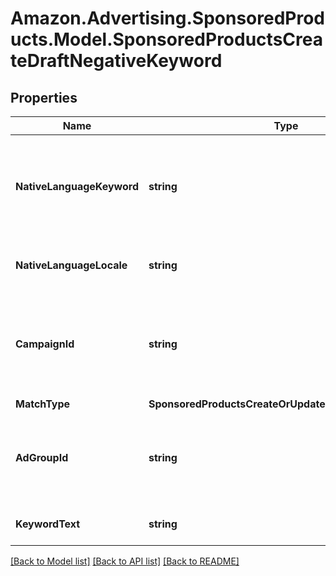 # Amazon.Advertising.SponsoredProducts.Model.SponsoredProductsCreateDraftNegativeKeyword

## Properties

Name | Type | Description | Notes
------------ | ------------- | ------------- | -------------
**NativeLanguageKeyword** | **string** | The unlocalized keyword text in the preferred locale of the advertiser | [optional] 
**NativeLanguageLocale** | **string** | The locale preference of the advertiser. | [optional] 
**CampaignId** | **string** | The identifer of the campaign to which the keyword is associated. | 
**MatchType** | **SponsoredProductsCreateOrUpdateNegativeMatchType** |  | 
**AdGroupId** | **string** | The identifier of the ad group to which this keyword is associated. | 
**KeywordText** | **string** | The keyword text. | 

[[Back to Model list]](../README.md#documentation-for-models) [[Back to API list]](../README.md#documentation-for-api-endpoints) [[Back to README]](../README.md)

